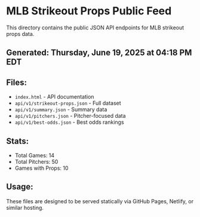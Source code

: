 # MLB Strikeout Props Public Feed

This directory contains the public JSON API endpoints for MLB strikeout props data.

## Generated: Thursday, June 19, 2025 at 04:18 PM EDT

## Files:
- `index.html` - API documentation
- `api/v1/strikeout-props.json` - Full dataset
- `api/v1/summary.json` - Summary data
- `api/v1/pitchers.json` - Pitcher-focused data  
- `api/v1/best-odds.json` - Best odds rankings

## Stats:
- Total Games: 14
- Total Pitchers: 50
- Games with Props: 10

## Usage:
These files are designed to be served statically via GitHub Pages, Netlify, or similar hosting.
